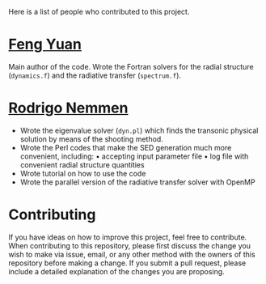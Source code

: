 Here is a list of people who contributed to this project.

# [Feng Yuan](http://center.shao.ac.cn/fyuan/yuan.html)

Main author of the code. Wrote the Fortran solvers for the radial structure (`dynamics.f`) and the radiative transfer (`spectrum.f`).

# [Rodrigo Nemmen](http://rodrigonemmen.com)

- Wrote the eigenvalue solver (`dyn.pl`) which finds the transonic physical solution by means of the shooting method. 
- Wrote the Perl codes that make the SED generation much more convenient, including: • accepting input parameter file • log file with convenient radial structure quantities 
- Wrote tutorial on how to use the code
- Wrote the parallel version of the radiative transfer solver with OpenMP

# Contributing

If you have ideas on how to improve this project, feel free to contribute. When contributing to this repository, please first discuss the change you wish to make via issue, email, or any other method with the owners of this repository before making a change. If you submit a pull request, please include a detailed explanation of the changes you are proposing.